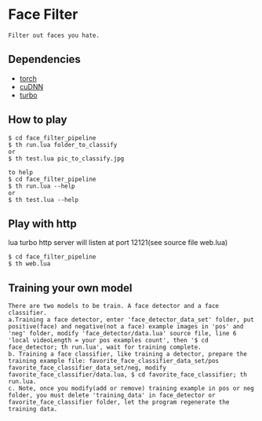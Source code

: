 # Face Filter
```
Filter out faces you hate.
```
## Dependencies
- [torch](http://www.torch.ch)
- [cuDNN](https://developer.nvidia.com/cudnn)
- [turbo](https://luarocks.org/modules/kernelsauce/turbo)

## How to play
```
$ cd face_filter_pipeline
$ th run.lua folder_to_classify
or
$ th test.lua pic_to_classify.jpg

to help
$ cd face_filter_pipeline
$ th run.lua --help
or
$ th test.lua --help
```
## Play with http
lua turbo http server will listen at port 12121(see source file web.lua)
```
$ cd face_filter_pipeline
$ th web.lua
```
## Training your own model
```
There are two models to be train. A face detector and a face classifier.
a.Training a face detector, enter 'face_detector_data_set' folder, put positive(face) and negative(not a face) example images in 'pos' and 'neg' folder, modify 'face_detector/data.lua' source file, line 6 'local videoLength = your pos examples count', then '$ cd face_detector; th run.lua', wait for training complete.
b. Training a face classifier, like training a detector, prepare the training example file: favorite_face_classifier_data_set/pos favorite_face_classifier_data_set/neg, modify favorite_face_classifier/data.lua, $ cd favorite_face_classifier; th run.lua.
c. Note, once you modify(add or remove) training example in pos or neg folder, you must delete 'training_data' in face_detector or favorite_face_classifier folder, let the program regenerate the training data.
```

